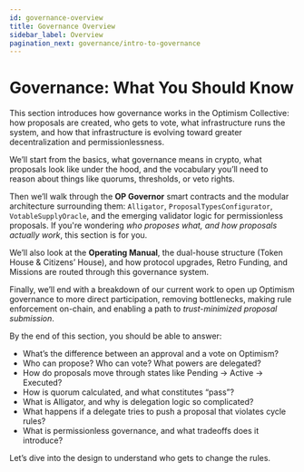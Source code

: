 ```yaml
---
id: governance-overview
title: Governance Overview
sidebar_label: Overview
pagination_next: governance/intro-to-governance
---
```


# Governance: What You Should Know

This section introduces how governance works in the Optimism Collective: how proposals are created, who gets to vote, what infrastructure runs the system, and how that infrastructure is evolving toward greater decentralization and permissionlessness.

We’ll start from the basics, what governance means in crypto, what proposals look like under the hood, and the vocabulary you’ll need to reason about things like quorums, thresholds, or veto rights.

Then we’ll walk through the **OP Governor** smart contracts and the modular architecture surrounding them: `Alligator`, `ProposalTypesConfigurator`, `VotableSupplyOracle`, and the emerging validator logic for permissionless proposals. If you're wondering *who proposes what, and how proposals actually work*, this section is for you.

We’ll also look at the **Operating Manual**, the dual-house structure (Token House & Citizens’ House), and how protocol upgrades, Retro Funding, and Missions are routed through this governance system.

Finally, we’ll end with a breakdown of our current work to open up Optimism governance to more direct participation, removing bottlenecks, making rule enforcement on-chain, and enabling a path to *trust-minimized proposal submission*.

By the end of this section, you should be able to answer:

- What’s the difference between an approval and a vote on Optimism?
- Who can propose? Who can vote? What powers are delegated?
- How do proposals move through states like Pending → Active → Executed?
- How is quorum calculated, and what constitutes “pass”?
- What is Alligator, and why is delegation logic so complicated?
- What happens if a delegate tries to push a proposal that violates cycle rules?
- What is permissionless governance, and what tradeoffs does it introduce?

Let’s dive into the design to understand who gets to change the rules.